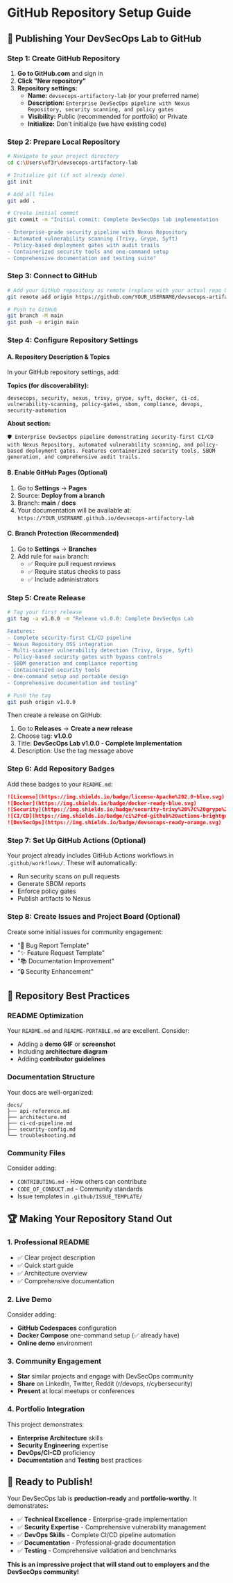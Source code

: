 # GitHub Repository Setup Guide

## 🚀 Publishing Your DevSecOps Lab to GitHub

### Step 1: Create GitHub Repository

1. **Go to GitHub.com** and sign in
2. **Click "New repository"**
3. **Repository settings:**
   - **Name:** `devsecops-artifactory-lab` (or your preferred name)
   - **Description:** `Enterprise DevSecOps pipeline with Nexus Repository, security scanning, and policy gates`
   - **Visibility:** Public (recommended for portfolio) or Private
   - **Initialize:** Don't initialize (we have existing code)

### Step 2: Prepare Local Repository

```bash
# Navigate to your project directory
cd c:\Users\of3r\devsecops-artifactory-lab

# Initialize git (if not already done)
git init

# Add all files
git add .

# Create initial commit
git commit -m "Initial commit: Complete DevSecOps lab implementation

- Enterprise-grade security pipeline with Nexus Repository
- Automated vulnerability scanning (Trivy, Grype, Syft)
- Policy-based deployment gates with audit trails
- Containerized security tools and one-command setup
- Comprehensive documentation and testing suite"
```

### Step 3: Connect to GitHub

```bash
# Add your GitHub repository as remote (replace with your actual repo URL)
git remote add origin https://github.com/YOUR_USERNAME/devsecops-artifactory-lab.git

# Push to GitHub
git branch -M main
git push -u origin main
```

### Step 4: Configure Repository Settings

#### A. Repository Description & Topics
In your GitHub repository settings, add:

**Topics (for discoverability):**
```
devsecops, security, nexus, trivy, grype, syft, docker, ci-cd, vulnerability-scanning, policy-gates, sbom, compliance, devops, security-automation
```

**About section:**
```
🛡️ Enterprise DevSecOps pipeline demonstrating security-first CI/CD with Nexus Repository, automated vulnerability scanning, and policy-based deployment gates. Features containerized security tools, SBOM generation, and comprehensive audit trails.
```

#### B. Enable GitHub Pages (Optional)
1. Go to **Settings** → **Pages**
2. Source: **Deploy from a branch**
3. Branch: **main** / **docs**
4. Your documentation will be available at: `https://YOUR_USERNAME.github.io/devsecops-artifactory-lab`

#### C. Branch Protection (Recommended)
1. Go to **Settings** → **Branches**
2. Add rule for `main` branch:
   - ✅ Require pull request reviews
   - ✅ Require status checks to pass
   - ✅ Include administrators

### Step 5: Create Release

```bash
# Tag your first release
git tag -a v1.0.0 -m "Release v1.0.0: Complete DevSecOps Lab

Features:
- Complete security-first CI/CD pipeline
- Nexus Repository OSS integration
- Multi-scanner vulnerability detection (Trivy, Grype, Syft)
- Policy-based security gates with bypass controls
- SBOM generation and compliance reporting
- Containerized security tools
- One-command setup and portable design
- Comprehensive documentation and testing"

# Push the tag
git push origin v1.0.0
```

Then create a release on GitHub:
1. Go to **Releases** → **Create a new release**
2. Choose tag: **v1.0.0**
3. Title: **DevSecOps Lab v1.0.0 - Complete Implementation**
4. Description: Use the tag message above

### Step 6: Add Repository Badges

Add these badges to your `README.md`:

```markdown
![License](https://img.shields.io/badge/license-Apache%202.0-blue.svg)
![Docker](https://img.shields.io/badge/docker-ready-blue.svg)
![Security](https://img.shields.io/badge/security-trivy%20%7C%20grype%20%7C%20syft-green.svg)
![CI/CD](https://img.shields.io/badge/ci%2Fcd-github%20actions-brightgreen.svg)
![DevSecOps](https://img.shields.io/badge/devsecops-ready-orange.svg)
```

### Step 7: Set Up GitHub Actions (Optional)

Your project already includes GitHub Actions workflows in `.github/workflows/`. These will automatically:
- Run security scans on pull requests
- Generate SBOM reports
- Enforce policy gates
- Publish artifacts to Nexus

### Step 8: Create Issues and Project Board (Optional)

Create some initial issues for community engagement:
- "🐛 Bug Report Template"
- "✨ Feature Request Template"  
- "📚 Documentation Improvement"
- "🔒 Security Enhancement"

## 🎯 Repository Best Practices

### README Optimization
Your `README.md` and `README-PORTABLE.md` are excellent. Consider:
- Adding a **demo GIF** or **screenshot**
- Including **architecture diagram**
- Adding **contributor guidelines**

### Documentation Structure
Your docs are well-organized:
```
docs/
├── api-reference.md
├── architecture.md
├── ci-cd-pipeline.md
├── security-config.md
└── troubleshooting.md
```

### Community Files
Consider adding:
- `CONTRIBUTING.md` - How others can contribute
- `CODE_OF_CONDUCT.md` - Community standards
- Issue templates in `.github/ISSUE_TEMPLATE/`

## 🏆 Making Your Repository Stand Out

### 1. Professional README
- ✅ Clear project description
- ✅ Quick start guide
- ✅ Architecture overview
- ✅ Comprehensive documentation

### 2. Live Demo
Consider adding:
- **GitHub Codespaces** configuration
- **Docker Compose** one-command setup (✅ already have)
- **Online demo** environment

### 3. Community Engagement
- **Star** similar projects and engage with DevSecOps community
- **Share** on LinkedIn, Twitter, Reddit (r/devops, r/cybersecurity)
- **Present** at local meetups or conferences

### 4. Portfolio Integration
This project demonstrates:
- **Enterprise Architecture** skills
- **Security Engineering** expertise  
- **DevOps/CI-CD** proficiency
- **Documentation** and **Testing** best practices

## 🚀 Ready to Publish!

Your DevSecOps lab is **production-ready** and **portfolio-worthy**. It demonstrates:
- ✅ **Technical Excellence** - Enterprise-grade implementation
- ✅ **Security Expertise** - Comprehensive vulnerability management
- ✅ **DevOps Skills** - Complete CI/CD pipeline automation
- ✅ **Documentation** - Professional-grade documentation
- ✅ **Testing** - Comprehensive validation and benchmarks

**This is an impressive project that will stand out to employers and the DevSecOps community!**
